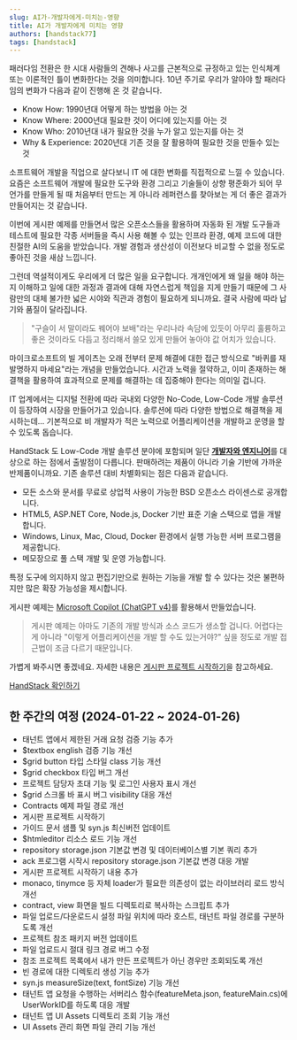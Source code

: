 ```yaml
---
slug: AI가-개발자에게-미치는-영향
title: AI가 개발자에게 미치는 영향
authors: [handstack77]
tags: [handstack]
---
```


패러다임 전환은 한 시대 사람들의 견해나 사고를 근본적으로 규정하고 있는 인식체계 또는 이론적인 틀이 변화한다는 것을 의미합니다. 10년 주기로 우리가 알아야 할 패러다임의 변화가 다음과 같이 진행해 온 것 같습니다.

* Know How: 1990년대 어떻게 하는 방법을 아는 것
* Know Where: 2000년대 필요한 것이 어디에 있는지를 아는 것
* Know Who: 2010년대 내가 필요한 것을 누가 알고 있는지를 아는 것
* Why & Experience: 2020년대 기존 것을 잘 활용하여 필요한 것을 만들수 있는 것

소프트웨어 개발을 직업으로 살다보니 IT 에 대한 변화를 직접적으로 느낄 수 있습니다. 요즘은 소프트웨어 개발에 필요한 도구와 환경 그리고 기술들이 상향 평준화가 되어 무언가를 만들게 될 때 처음부터 만드는 게 아니라 레퍼런스를 찾아보는 게 더 좋은 결과가 만들어지는 것 같습니다.

이번에 게시판 예제를 만들면서 많은 오픈소스들을 활용하며 자동화 된 개발 도구들과 테스트에 필요한 각종 서버들을 즉시 사용 해볼 수 있는 인프라 환경, 예제 코드에 대한 친절한 AI의 도움을 받았습니다. 개발 경험과 생산성이 이전보다 비교할 수 없을 정도로 좋아진 것을 새삼 느낍니다.

그런데 역설적이게도 우리에게 더 많은 일을 요구합니다. 개개인에게 왜 일을 해야 하는 지 이해하고 일에 대한 과정과 결과에 대해 자연스럽게 책임을 지게 만들기 때문에 그 사람만의 대체 불가한 넓은 시야와 직관과 경험이 필요하게 되니까요. 결국 사람에 따라 납기와 품질이 달라집니다.

> "구슬이 서 말이라도 꿰어야 보배"라는 우리나라 속담에 있듯이 아무리 훌륭하고 좋은 것이라도 다듬고 정리해서 쓸모 있게 만들어 놓아야 값 어치가 있습니다.

마이크로소프트의 빌 게이츠는 오래 전부터 문제 해결에 대한 접근 방식으로 "바퀴를 재 발명하지 마세요"라는 개념을 만들었습니다. 시간과 노력을 절약하고, 이미 존재하는 해결책을 활용하여 효과적으로 문제를 해결하는 데 집중해야 한다는 의미일 겁니다.

IT 업계에서는 디지털 전환에 따라 국내외 다양한 No-Code, Low-Code 개발 솔루션이 등장하여 시장을 만들어가고 있습니다. 솔루션에 따라 다양한 방법으로 해결책을 제시하는데... 기본적으로 비 개발자가 적은 노력으로 어플리케이션을 개발하고 운영을 할 수 있도록 돕습니다.

HandStack 도 Low-Code 개발 솔루션 분야에 포함되며 일단 <U>**개발자와 엔지니어**</U>를 대상으로 하는 점에서 출발점이 다릅니다. 판매하려는 제품이 아니라 기술 기반에 가까운 반제품이니까요. 기존 솔루션 대비 차별화되는 점은 다음과 같습니다.

* 모든 소스와 문서를 무료로 상업적 사용이 가능한 BSD 오픈소스 라이센스로 공개합니다.
* HTML5, ASP.NET Core, Node.js, Docker 기반 표준 기술 스택으로 앱을 개발합니다.
* Windows, Linux, Mac, Cloud, Docker 환경에서 실행 가능한 서버 프로그램을 제공합니다.
* 메모장으로 풀 스택 개발 및 운영 가능합니다.

특정 도구에 의지하지 않고 편집기만으로 원하는 기능을 개발 할 수 있다는 것은 불편하지만 많은 확장 가능성을 제시합니다.

게시판 예제는 [Microsoft Copilot (ChatGPT v4)](https://copilot.microsoft.com/)를 활용해서 만들었습니다.

> 게시판 예제는 아마도 기존의 개발 방식과 소스 코드가 생소할 겁니다. 어렵다는게 아니라 "이렇게 어플리케이션을 개발 할 수도 있는거야?" 싶을 정도로 개발 접근법이 조금 다르기 때문입니다.

가볍게 봐주시면 좋겠네요. 자세한 내용은 [게시판 프로젝트 시작하기](https://handstack.kr/docs/startup/handsonlab/%EA%B2%8C%EC%8B%9C%ED%8C%90-%ED%94%84%EB%A1%9C%EC%A0%9D%ED%8A%B8-%EC%8B%9C%EC%9E%91%ED%95%98%EA%B8%B0)을 참고하세요.

[HandStack 확인하기](https://github.com/handstack77/handstack)

## 한 주간의 여정 (2024-01-22 ~ 2024-01-26)
* 태넌트 앱에서 제한된 거래 요청 검증 기능 추가
* $textbox english 검증 기능 개선
* $grid button 타입 스타일 class 기능 개선
* $grid checkbox 타입 버그 개선
* 프로젝트 담당자 초대 기능 및 로그인 사용자 표시 개선
* $grid 스크롤 바 표시 버그 visibility 대응 개선
* Contracts 예제 파일 경로 개선
* 게시판 프로젝트 시작하기
* 가이드 문서 샘플 및 syn.js 최신버전 업데이트
* $htmleditor 리소스 로드 기능 개선
* repository storage.json 기본값 변경 및 데이터베이스별 기본 쿼리 추가
* ack 프로그램 시작시 repository storage.json 기본값 변경 대응 개발
* 게시판 프로젝트 시작하기 내용 추가
* monaco, tinymce 등 자체 loader가 필요한 의존성이 없는 라이브러리 로드 방식 개선
* contract, view 화면을 빌드 디렉토리로 복사하는 스크립트 추가
* 파일 업로드/다운로드시 설정 파일 위치에 따라 호스트, 태넌트 파일 경로를 구분하도록 개선
* 프로젝트 참조 패키지 버전 업데이트
* 파일 업로드시 절대 링크 경로 버그 수정
* 참조 프로젝트 목록에서 내가 만든 프로젝트가 아닌 경우만 조회되도록 개선
* 빈 경로에 대한 디렉토리 생성 기능 추가
* syn.js measureSize(text, fontSize) 기능 개선
* 태넌트 앱 요청을 수행하는 서버리스 함수(featureMeta.json, featureMain.cs)에 UserWorkID를 하도록 대응 개발
* 태넌트 앱 UI Assets 디렉토리 조회 기능 개선
* UI Assets 관리 화면 파일 관리 기능 개선